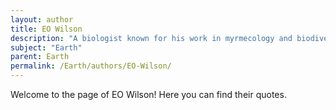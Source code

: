 ```yaml
---
layout: author
title: EO Wilson
description: "A biologist known for his work in myrmecology and biodiversity, Wilson has written extensively on the importance of protecting ecosystems and our relationship with nature."
subject: "Earth"
parent: Earth
permalink: /Earth/authors/EO-Wilson/
---
```


Welcome to the page of EO Wilson! Here you can find their quotes.
